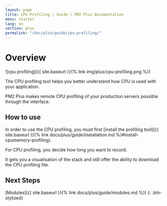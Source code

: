 ```yaml
---
layout: page
title: CPU Profiling | Guide | PM2 Plus Documentation
menu: starter
lang: en
section: plus
permalink: "/doc/plus/guide/cpu-profiling/"
---
```


# Overview

![cpu profiling]({{ site.baseurl }}{% link img/plus/cpu-profiling.png %})

The CPU profiling tool helps you better understand how CPU is used with your application.

PM2 Plus makes remote CPU profiling of your production servers possible through the interface.

## How to use

In order to use the CPU profiling, you must first [install the profiling tool]({{ site.baseurl }}{% link docs/plus/guide/installation.md %}#install-cpumemory-profiling).

For CPU profiling, you decide how long you want to record.

It gets you a visualisation of the stack and still offer the ability to download the CPU profiling file.

## Next Steps

[Modules]({{ site.baseurl }}{% link docs/plus/guide/modules.md %})
{: .btn-stylized}
